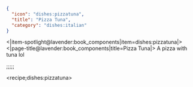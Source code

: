 ```json
{
  "icon": "dishes:pizzatuna",
  "title": "Pizza Tuna",
  "category": "dishes:italian"
}
```

<|item-spotlight@lavender:book_components|item=dishes:pizzatuna|>
<|page-title@lavender:book_components|title=Pizza Tuna|>
A pizza with tuna lol

;;;;;

<recipe;dishes:pizzatuna>

